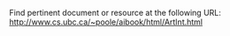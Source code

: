 Find pertinent document or resource at the following URL:
http://www.cs.ubc.ca/~poole/aibook/html/ArtInt.html
